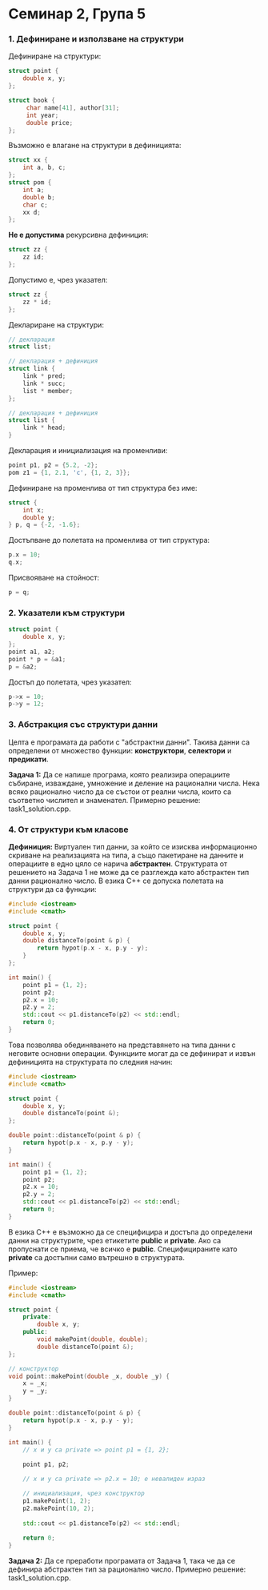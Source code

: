 # Семинар 2, Група 5

### 1. Дефиниране и използване на структури

Дефиниране на структури:

```cpp
struct point {
    double x, y;
};
```
```cpp
struct book {
     char name[41], author[31];
     int year;
     double price; 
};
```

Възможно е влагане на структури в дефиницията:

```cpp
struct xx {
    int a, b, c;
};
struct pom {
    int a;
    double b;
    char c;
    xx d;
};
```

**Не е допустима** рекурсивна дефиниция:
```cpp
struct zz {
    zz id;
};
```

Допустимо е, чрез указател:
```cpp
struct zz {
    zz * id;
};
```
Деклариране на структури:
```cpp
// декларация
struct list; 

// декларация + дефиниция
struct link {
    link * pred;
    link * succ;
    list * member;
};

// декларация + дефиниция
struct list {
    link * head;
}
```
Декларация и инициализация на променливи:
```cpp
point p1, p2 = {5.2, -2};
pom z1 = {1, 2.1, 'c', {1, 2, 3}}; 
```

Дефиниране на променлива от тип структура без име:
```cpp
struct {
    int x;
    double y;
} p, q = {-2, -1.6};
```
Достъпване до полетата на променлива от тип структура:
```cpp
p.x = 10;
q.x;
```
Присвояване на стойност:
```cpp
p = q;
```

### 2. Указатели към структури
```cpp
struct point {
    double x, y;
};
point a1, a2;
point * p = &a1;
p = &a2;
```
Достъп до полетата, чрез указател:
```cpp
p->x = 10;
p->y = 12;
```

### 3. Абстракция със структури данни

Целта е програмата да работи с "абстрактни данни". Такива данни са определени от множество функции: **конструктори**, **селектори** и **предикати**.

**Задача 1:** Да се напише програма, която реализира операциите събиране, изваждане, умножение и деление на рационални числа. Нека всяко рационално число да се състои от реални числа, които са съответно числител и знаменател.
Примерно решение: task1_solution.cpp.

### 4. От структури към класове
**Дефиниция:** Виртуален тип данни, за който се изисква информационно скриване на реализацията на типа, а също пакетиране на данните и операциите в едно цяло се нарича **абстрактен**.
Структурата от решението на Задача 1 не може да се разглежда като абстрактен тип данни рационално число.
В езика C++ се допуска полетата на структури да са функции:
```cpp
#include <iostream>
#include <cmath>

struct point {
    double x, y;
    double distanceTo(point & p) {
        return hypot(p.x - x, p.y - y);
    } 
};

int main() {
    point p1 = {1, 2};
    point p2;
    p2.x = 10;
    p2.y = 2;
    std::cout << p1.distanceTo(p2) << std::endl;
    return 0;
}
```
Това позволява обединяването на представянето на типа данни с неговите основни операции.
Функциите могат да се дефинират и извън дефиницията на структурата по следния начин:
```cpp
#include <iostream>
#include <cmath>

struct point {
    double x, y;
    double distanceTo(point &);
};

double point::distanceTo(point & p) {
    return hypot(p.x - x, p.y - y);
}

int main() {
    point p1 = {1, 2};
    point p2;
    p2.x = 10;
    p2.y = 2;
    std::cout << p1.distanceTo(p2) << std::endl;
    return 0;
}
```
В езика C++ е възможно да се специфицира и достъпа до определени данни на структурите, чрез етикетите **public** и **private**. Ако са пропуснати се приема, че всичко е **public**. Специфицираните като **private** са достъпни само вътрешно в структурата.

Пример:
```cpp
#include <iostream>
#include <cmath>

struct point {
    private:
        double x, y;
    public:
        void makePoint(double, double);
        double distanceTo(point &);
};

// конструктор
void point::makePoint(double _x, double _y) {
    x = _x;
    y = _y;
}

double point::distanceTo(point & p) {
    return hypot(p.x - x, p.y - y);
}

int main() {
    // x и y са private => point p1 = {1, 2};
    
    point p1, p2;

    // x и y са private => p2.x = 10; е невалиден израз

    // инициализация, чрез конструктор
    p1.makePoint(1, 2);
    p2.makePoint(10, 2);
    
    std::cout << p1.distanceTo(p2) << std::endl;
    
    return 0;
}
```

**Задача 2:** Да се преработи програмата от Задача 1, така че да се дефинира абстрактен тип за рационално число.
Примерно решение: task1_solution.cpp.
